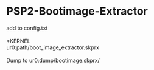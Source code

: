 # PSP2-Bootimage-Extractor

add to config.txt<br>
<br>
*KERNEL<br>
ur0:path/boot_image_extractor.skprx<br>
<br>
Dump to ur0:dump/bootimage.skprx/
